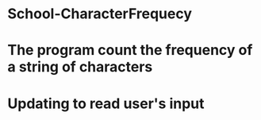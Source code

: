 # School-CharacterFrequecy
# The program count the frequency of a string of characters
# Updating to read user's input
